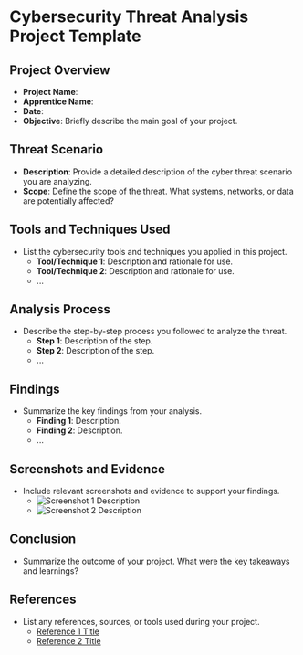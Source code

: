 # Cybersecurity Threat Analysis Project Template

## Project Overview

- **Project Name**: 
- **Apprentice Name**: 
- **Date**: 
- **Objective**: Briefly describe the main goal of your project.

## Threat Scenario

- **Description**: Provide a detailed description of the cyber threat scenario you are analyzing.
- **Scope**: Define the scope of the threat. What systems, networks, or data are potentially affected?

## Tools and Techniques Used

- List the cybersecurity tools and techniques you applied in this project.
  - **Tool/Technique 1**: Description and rationale for use.
  - **Tool/Technique 2**: Description and rationale for use.
  - ...

## Analysis Process

- Describe the step-by-step process you followed to analyze the threat.
  - **Step 1**: Description of the step.
  - **Step 2**: Description of the step.
  - ...

## Findings

- Summarize the key findings from your analysis.
  - **Finding 1**: Description.
  - **Finding 2**: Description.
  - ...

## Screenshots and Evidence

- Include relevant screenshots and evidence to support your findings.
  - ![Screenshot 1 Description](path/to/screenshot1.png)
  - ![Screenshot 2 Description](path/to/screenshot2.png)

## Conclusion

- Summarize the outcome of your project. What were the key takeaways and learnings?

## References

- List any references, sources, or tools used during your project.
  - [Reference 1 Title](reference-link)
  - [Reference 2 Title](reference-link)
